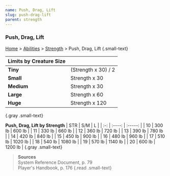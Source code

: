 ```yaml
---
name: Push, Drag, Lift
slug: push-drag-lift
parent: strength
---
```

### Push, Drag, Lift
[Home](dm-operations-center) > [Abilities](abilities) > [Strength](strength) > Push, Drag, Lift {.small-text}

| Limits by Creature Size |                     |
| :---------------------- | :------------------ |
| **Tiny**                | (Strength x 30) / 2 |
| **Small**               | Strength x 30       |
| **Medium**              | Strength x 30       |
| **Large**               | Strength x 60       |
| **Huge**                | Strength x 120      |
{.gray .small-text}

**Push, Drag, Lift by Strength**
| STR |  S/M   |    L    |
| :-: | :----: | :-----: |
| 10  | 300 lb | 600 lb  |
| 11  | 330 lb | 660 lb  |
| 12  | 360 lb | 720 lb  |
| 13  | 390 lb | 780 lb  |
| 14  | 420 lb | 840 lb  |
| 15  | 450 lb | 900 lb  |
| 16  | 480 lb | 960 lb  |
| 17  | 510 lb | 1020 lb |
| 18  | 540 lb | 1080 lb |
| 19  | 570 lb | 1140 lb |
| 20  | 600 lb | 1200 lb |
{.gray .small-text}

> **Sources** <br/>
> System Reference Document, p. 79<br/>
> Player's Handbook, p. 176
{.read .small-text}


